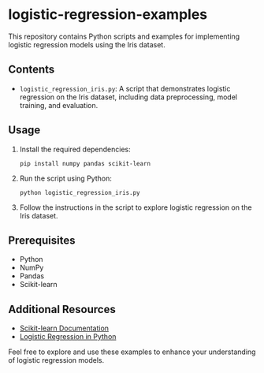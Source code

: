 
# logistic-regression-examples

This repository contains Python scripts and examples for implementing logistic regression models using the Iris dataset.

## Contents

- `logistic_regression_iris.py`: A script that demonstrates logistic regression on the Iris dataset, including data preprocessing, model training, and evaluation.

## Usage

1. Install the required dependencies:
   ```
   pip install numpy pandas scikit-learn
   ```

2. Run the script using Python:
   ```
   python logistic_regression_iris.py
   ```

3. Follow the instructions in the script to explore logistic regression on the Iris dataset.

## Prerequisites

- Python
- NumPy
- Pandas
- Scikit-learn

## Additional Resources

- [Scikit-learn Documentation](https://scikit-learn.org/stable/)
- [Logistic Regression in Python](https://scikit-learn.org/stable/modules/generated/sklearn.linear_model.LogisticRegression.html)

Feel free to explore and use these examples to enhance your understanding of logistic regression models.
